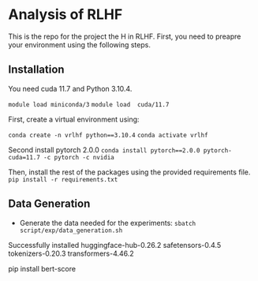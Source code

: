 # Analysis of RLHF
This is the repo for the project the H in RLHF.
First, you need to preapre your environment using the following steps.

## Installation

You need cuda 11.7 and Python 3.10.4.

``module load miniconda/3``
``module load  cuda/11.7``

First, create a virtual environment using:

``conda create -n vrlhf python==3.10.4``
``conda activate vrlhf``

Second install pytorch 2.0.0
``conda install pytorch==2.0.0 pytorch-cuda=11.7 -c pytorch -c nvidia``

Then, install the rest of the packages using the provided requirements file.
``pip install -r requirements.txt``

## Data Generation
- Generate the data needed for the experiments:
``sbatch script/exp/data_generation.sh``

Successfully installed huggingface-hub-0.26.2 safetensors-0.4.5 tokenizers-0.20.3 transformers-4.46.2

pip install bert-score
